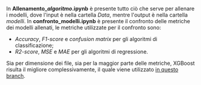 In **Allenamento_*algoritmo*.ipynb** è presente tutto ciò che serve per allenare i modelli, dove l'input è nella cartella *Data*, mentre l'output è nella cartella *modelli*.
In **confronto_modelli.ipynb** è presente il confronto delle metriche dei modelli allenati, le metriche utilizzate per il confronto sono:
- *Accuracy*, *F1-score* e *confusion matrix* per gli algoritmi di classificazione;
- *R2-score*, *MSE* e *MAE* per gli algoritmi di regressione.

Sia per dimensione dei file, sia per la maggior parte delle metriche, XGBoost risulta il migliore complessivamente, il quale viene utilizzato [in questo branch](https://github.com/EmmanuelLaPorta/TesiLocalizationIndoor/tree/dashboard-v1-tesi-v2).
